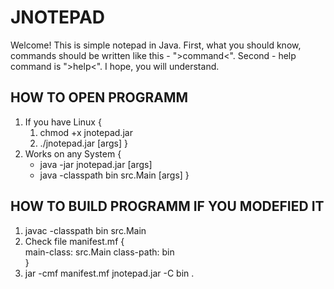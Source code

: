 # JNOTEPAD
Welcome! This is simple notepad in Java.
First, what you should know, commands should be written like this - ">command<".
Second - help command is ">help<".
I hope, you will understand.

HOW TO OPEN PROGRAMM
--------------------
1) If you have Linux {
    1. chmod +x jnotepad.jar
    2. ./jnotepad.jar [args]
}
2) Works on any System {
    * java -jar jnotepad.jar [args]
    * java -classpath bin src.Main [args]
    }

HOW TO BUILD PROGRAMM IF YOU MODEFIED IT
----------------------------------------
1) javac -classpath bin src.Main
2) Check file manifest.mf {  
    main-class: src.Main
    class-path: bin  
}
3) jar -cmf manifest.mf jnotepad.jar -C bin .